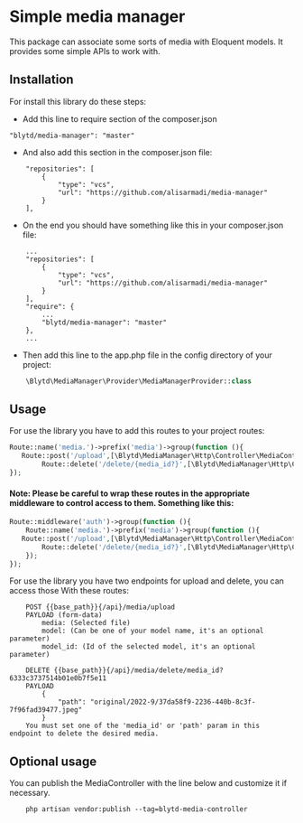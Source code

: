 # Simple media manager

This package can associate some sorts of media with Eloquent models. It provides some
simple APIs to work with.

## Installation
For install this library do these steps:
- Add this line to require section of the composer.json
```
"blytd/media-manager": "master"
```
- And also add this section in the composer.json file:
```
    "repositories": [
        {
            "type": "vcs",
            "url": "https://github.com/alisarmadi/media-manager"
        }
    ],
```
- On the end you should have something like this in your composer.json file:
```
    ...
    "repositories": [
        {
            "type": "vcs",
            "url": "https://github.com/alisarmadi/media-manager"
        }
    ],
    "require": {
        ...
        "blytd/media-manager": "master"
    },
    ...
```
- Then add this line to the app.php file in the config directory of your project:
```php
    \Blytd\MediaManager\Provider\MediaManagerProvider::class
```

## Usage
For use the library you have to add this routes to your project routes:
```php
Route::name('media.')->prefix('media')->group(function (){
   Route::post('/upload',[\Blytd\MediaManager\Http\Controller\MediaController::class, 'upload'])->name('upload');
        Route::delete('/delete/{media_id?}',[\Blytd\MediaManager\Http\Controller\MediaController::class, 'delete'])->name('delete');
});
```
#### Note: Please be careful to wrap these routes in the appropriate middleware to control access to them. Something like this:
```php
Route::middleware('auth')->group(function (){
    Route::name('media.')->prefix('media')->group(function (){
   Route::post('/upload',[\Blytd\MediaManager\Http\Controller\MediaController::class, 'upload'])->name('upload');
        Route::delete('/delete/{media_id?}',[\Blytd\MediaManager\Http\Controller\MediaController::class, 'delete'])->name('delete');
    });
});
```

For use the library you have two endpoints for upload and delete, you can access those With these routes:
```
    POST {{base_path}}{/api}/media/upload
    PAYLOAD (form-data)
        media: (Selected file)
        model: (Can be one of your model name, it's an optional parameter)
        model_id: (Id of the selected model, it's an optional parameter)

```
```
    DELETE {{base_path}}{/api}/media/delete/media_id?6333c3737514b01e0b7f5e11
    PAYLOAD
        {
            "path": "original/2022-9/37da58f9-2236-440b-8c3f-7f96fad39477.jpeg"
        }
    You must set one of the 'media_id' or 'path' param in this endpoint to delete the desired media.    

```

## Optional usage
You can publish the MediaController with the line below and customize it if necessary.
```
    php artisan vendor:publish --tag=blytd-media-controller
```
